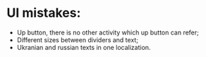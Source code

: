 # UI mistakes:
- Up button, there is no other activity which up button can refer;
- Different sizes between dividers and text;
- Ukranian and russian texts in one localization.
